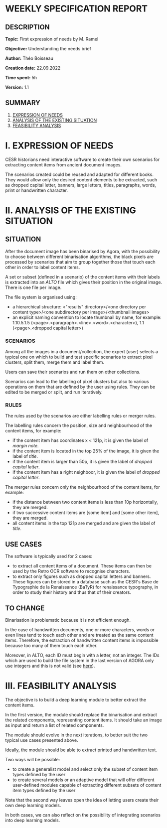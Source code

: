 # WEEKLY SPECIFICATION REPORT

## DESCRIPTION

**Topic:** First expression of needs by M. Ramel

**Objective:** Understanding the needs brief

**Author:** Théo Boisseau

**Creation date:** 22.09.2022

**Time spent:** 5h

**Version:** 1.1

## SUMMARY

1. [EXPRESSION OF NEEDS](#I.)
2. [ANALYSIS OF THE EXISTING SITUATION](#II.)
3. [FEASIBILITY ANALYSIS](#III.)


# I. EXPRESSION OF NEEDS <a id="I."></a>

CESR historians need interactive software to create their own scenarios for extracting content items from ancient document images.

The scenarios created could be reused and adapted for different books.
They would allow only the desired content elements to be extracted, such as dropped capital letter, banners, large letters, titles, paragraphs, words, print or handwritten character.


# II. ANALYSIS OF THE EXISTING SITUATION <a id="II."></a>

## SITUATION <a id="II.Situation"></a>

After the document image has been binarised by Agora, with the possibility to choose between different binarisation algorithms, the black pixels are processed by scenarios that aim to group together those that touch each other in order to label content items.

A set or subset (defined in a scenario) of the content items with their labels is extracted into an *ALTO* file which gives their position in the original image.
There is one file per image.

The file system is organised using:
- a hierarchical structure: \<"results" directory\>/\<one directory per content type\>/\<one subdirectory per image\>/\<thumbnail images\>
- an explicit naming convention to locate thumbnail by name, for example: 1.10.5.1.5 (\<page\>.\<paragraph\>.\<line\>.\<word\>.\<character\>), 1.1 (\<page\>.\<dropped capital letter\>)


### SCENARIOS

Among all the images in a document/collection, the expert (user) selects a typical one on which to build and test specific scenarios to extract pixel clusters, split them, merge them and label them.

Users can save their scenarios and run them on other collections.

Scenarios can lead to the labelling of pixel clusters but also to various operations on them that are defined by the user using rules.
They can be edited to be merged or split, and run iteratively.


### RULES

The rules used by the scenarios are either labelling rules or merger rules.

The labelling rules concern the position, size and neighbourhood of the content items, for example:
- if the content item has coordinates x < 121p, it is given the label of *margin note*.
- if the content item is located in the top 25% of the image, it is given the label of *title*.
- if the content item is larger than 50p, it is given the label of *dropped capital letter*.
- if the content item has a right neighboor, it is given the label of *dropped capital letter*.

The merger rules concern only the neighbourhood of the content items, for example:
- if the distance between two content items is less than 10p horizontally, they are merged.
- if two successive content items are [some item] and [some other item], they are merged.
- all content items in the top 121p are merged and are given the label of *title*.


## USE CASES

The software is typically used for 2 cases:
- to extract all content items of a document.
These items can then be used by the Retro OCR software to recognise characters.
- to extract only figures such as dropped capital letters and banners.
These figures can be stored in a database such as the CESR's Base de Typographie de la Renaissance (BaTyR) for renaissance typography, in order to study their history and thus that of their creators.


## TO CHANGE <a id="II.ToChange.ALTO"></a>

Binarisation is problematic because it is not efficient enough.

In the case of handwritten documents, one or more characters, words or even lines tend to touch each other and are treated as the same content items.
Therefore, the extraction of handwritten content items is impossible because too many of them touch each other.

Moreover, in ALTO, each ID must begin with a letter, not an integer.
The IDs which are used to build the file system in the last version of AGORA only use integers and this is not valid (see [here](#II.Situation)).


# III. FEASIBILITY ANALYSIS <a id="III."></a>

The objective is to build a deep learning module to better extract the content items.

In the first version, the module should replace the binarisation and extract the related components, representing content items.
It should take an image as input and return a list of related components.

The module should evolve in the next iterations, to better suit the two typical use cases presented above.

Ideally, the module should be able to extract printed and handwritten text.

Two ways will be possible:
- to create a generalist model and select only the subset of content item types defined by the user
- to create several models or an adaptive model that will offer different user-defined modules capable of extracting different subsets of content item types defined by the user

Note that the second way leaves open the idea of letting users create their own deep learning models.

In both cases, we can also reflect on the possibility of integrating scenarios into deep learning models.

